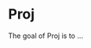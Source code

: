 
<!-- README.md is generated from README.Rmd. Please edit that file -->

# Proj

<!-- badges: start -->
<!-- badges: end -->

The goal of Proj is to …
